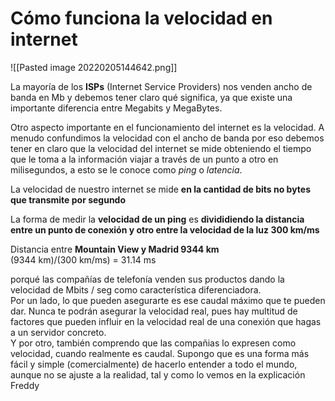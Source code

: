 # Cómo funciona la velocidad en internet
![[Pasted image 20220205144642.png]]

La mayoría de los **ISPs** (Internet Service Providers) nos venden ancho de banda en Mb y debemos tener claro qué significa, ya que existe una importante diferencia entre Megabits y MegaBytes.

Otro aspecto importante en el funcionamiento del internet es la velocidad. A menudo confundimos la velocidad con el ancho de banda por eso debemos tener en claro que la velocidad del internet se mide obteniendo el tiempo que le toma a la información viajar a través de un punto a otro en milisegundos, a esto se le conoce como _ping_ o _latencia_.

La velocidad de nuestro internet se mide **en la cantidad de bits no bytes que transmite por segundo**

La forma de medir la **velocidad de un ping** es **divididiendo la distancia entre un punto de conexión y otro entre la velocidad de la luz 300 km/ms**

Distancia entre **Mountain View y Madrid 9344 km**  
(9344 km)/(300 km/ms) = 31.14 ms

porqué las compañías de telefonía venden sus productos dando la velocidad de Mbits / seg como característica diferenciadora.  
Por un lado, lo que pueden asegurarte es ese caudal máximo que te pueden dar. Nunca te podrán asegurar la velocidad real, pues hay multitud de factores que pueden influir en la velocidad real de una conexión que hagas a un servidor concreto.  
Y por otro, también comprendo que las compañias lo expresen como velocidad, cuando realmente es caudal. Supongo que es una forma más fácil y simple (comercialmente) de hacerlo entender a todo el mundo, aunque no se ajuste a la realidad, tal y como lo vemos en la explicación Freddy